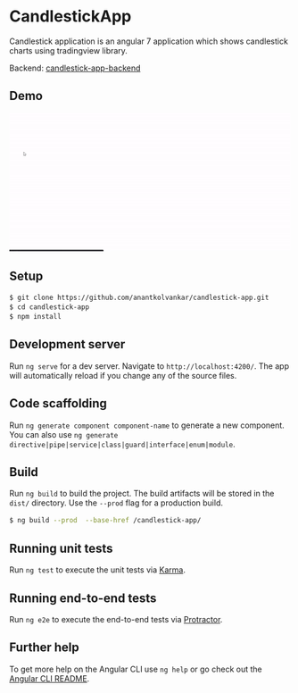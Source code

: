 # CandlestickApp

Candlestick application is an angular 7 application which shows candlestick charts using tradingview library.


Backend: [candlestick-app-backend](https://github.com/anantkolvankar/candlestick-app-backend)

## Demo
![](screenshots/candlestick-app.gif)

## Setup
```sh
$ git clone https://github.com/anantkolvankar/candlestick-app.git
$ cd candlestick-app
$ npm install
```
## Development server

Run `ng serve` for a dev server. Navigate to `http://localhost:4200/`. The app will automatically reload if you change any of the source files.

## Code scaffolding

Run `ng generate component component-name` to generate a new component. You can also use `ng generate directive|pipe|service|class|guard|interface|enum|module`.

## Build

Run `ng build` to build the project. The build artifacts will be stored in the `dist/` directory. Use the `--prod` flag for a production build.
```sh
$ ng build --prod  --base-href /candlestick-app/
```
## Running unit tests

Run `ng test` to execute the unit tests via [Karma](https://karma-runner.github.io).

## Running end-to-end tests

Run `ng e2e` to execute the end-to-end tests via [Protractor](http://www.protractortest.org/).

## Further help

To get more help on the Angular CLI use `ng help` or go check out the [Angular CLI README](https://github.com/angular/angular-cli/blob/master/README.md).
